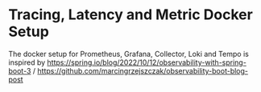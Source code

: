 # Tracing, Latency and Metric Docker Setup 
The docker setup for Prometheus, Grafana, Collector, Loki and Tempo is inspired by https://spring.io/blog/2022/10/12/observability-with-spring-boot-3 / https://github.com/marcingrzejszczak/observability-boot-blog-post